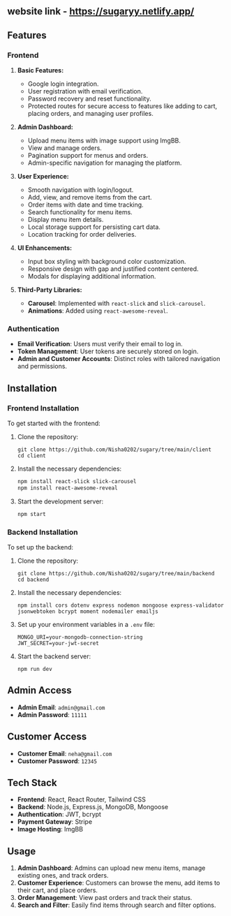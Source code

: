 
## website link - https://sugaryy.netlify.app/

## Features
### Frontend

1. **Basic Features:**
   - Google login integration.
   - User registration with email verification.
   - Password recovery and reset functionality.
   - Protected routes for secure access to features like adding to cart, placing orders, and managing user profiles.

2. **Admin Dashboard:**
   - Upload menu items with image support using ImgBB.
   - View and manage orders.
   - Pagination support for menus and orders.
   - Admin-specific navigation for managing the platform.

3. **User Experience:**
   - Smooth navigation with login/logout.
   - Add, view, and remove items from the cart.
   - Order items with date and time tracking.
   - Search functionality for menu items.
   - Display menu item details.
   - Local storage support for persisting cart data.
   - Location tracking for order deliveries.

4. **UI Enhancements:**
   - Input box styling with background color customization.
   - Responsive design with gap and justified content centered.
   - Modals for displaying additional information.

5. **Third-Party Libraries:**
   - **Carousel**: Implemented with `react-slick` and `slick-carousel`.
   - **Animations**: Added using `react-awesome-reveal`.

### Authentication

- **Email Verification**: Users must verify their email to log in.
- **Token Management**: User tokens are securely stored on login.
- **Admin and Customer Accounts**: Distinct roles with tailored navigation and permissions.

## Installation

### Frontend Installation

To get started with the frontend:

1. Clone the repository:

   ```
   git clone https://github.com/Nisha0202/sugary/tree/main/client
   cd client
   ```

2. Install the necessary dependencies:

   ```bash
   npm install react-slick slick-carousel
   npm install react-awesome-reveal
   ```

3. Start the development server:

   ```bash
   npm start
   ```

### Backend Installation

To set up the backend:

1. Clone the repository:

   ```
   git clone https://github.com/Nisha0202/sugary/tree/main/backend
   cd backend
   ```

2. Install the necessary dependencies:

   ```
   npm install cors dotenv express nodemon mongoose express-validator jsonwebtoken bcrypt moment nodemailer emailjs
   ```

3. Set up your environment variables in a `.env` file:

   ```
   MONGO_URI=your-mongodb-connection-string
   JWT_SECRET=your-jwt-secret
   ```

4. Start the backend server:

   ```
   npm run dev
   ```

## Admin Access

- **Admin Email**: `admin@gmail.com`
- **Admin Password**: `11111`

## Customer Access

- **Customer Email**: `neha@gmail.com`
- **Customer Password**: `12345`

## Tech Stack

- **Frontend**: React, React Router, Tailwind CSS
- **Backend**: Node.js, Express.js, MongoDB, Mongoose
- **Authentication**: JWT, bcrypt
- **Payment Gateway**: Stripe
- **Image Hosting**: ImgBB

## Usage

1. **Admin Dashboard**: Admins can upload new menu items, manage existing ones, and track orders.
2. **Customer Experience**: Customers can browse the menu, add items to their cart, and place orders.
3. **Order Management**: View past orders and track their status.
4. **Search and Filter**: Easily find items through search and filter options.
